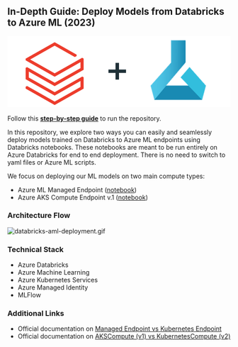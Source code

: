 ## In-Depth Guide: Deploy Models from Databricks to Azure ML (2023)

![databricks-azureml.png](resources%2Fdatabricks-azureml.png)

Follow this **[step-by-step guide](https://jnguyends.medium.com/in-depth-guide-deploy-models-from-databricks-to-azure-ml-2023-6d71572eb6f7)** to run the repository.

In this repository, we explore two ways you can easily and seamlessly deploy models trained on Databricks to Azure ML endpoints using Databricks notebooks.
These notebooks are meant to be run entirely on Azure Databricks for end to end deployment. There is no need to switch to yaml files or Azure ML scripts.

We focus on deploying our ML models on two main compute types:
- Azure ML Managed Endpoint ([notebook](https://github.com/julie-nguyen-ds/deploy-model-databricks-to-aml/blob/main/Training%20Wine%20Model%20to%20AML.ipynb))
- Azure AKS Compute Endpoint v.1 ([notebook](https://github.com/julie-nguyen-ds/deploy-model-databricks-to-aml/blob/main/Training%20Wine%20Model%20to%20AKS.ipynb))

### Architecture Flow
![databricks-aml-deployment.gif](resources%2Fdatabricks-aml-deployment.gif)

### Technical Stack
- Azure Databricks
- Azure Machine Learning
- Azure Kubernetes Services
- Azure Managed Identity
- MLFlow

### Additional Links
- Official documentation on [Managed Endpoint vs Kubernetes Endpoint](https://learn.microsoft.com/en-us/azure/machine-learning/concept-endpoints-online?view=azureml-api-2#managed-online-endpoints-vs-kubernetes-online-endpoints)
- Official documentation on [AKSCompute (v1) vs KubernetesCompute (v2)](https://learn.microsoft.com/en-us/azure/machine-learning/how-to-attach-kubernetes-anywhere?view=azureml-api-2#kubernetescompute-and-legacy-akscompute)
